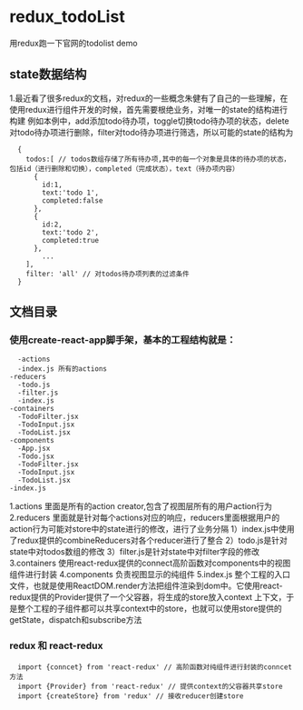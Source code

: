 # redux_todoList
用redux跑一下官网的todolist demo

## state数据结构

1.最近看了很多redux的文档，对redux的一些概念朱健有了自己的一些理解，在使用redux进行组件开发的时候，首先需要根绝业务，对唯一的state的结构进行构建
例如本例中，add添加todo待办项，toggle切换todo待办项的状态，delete对todo待办项进行删除，filter对todo待办项进行筛选，所以可能的state的结构为

```
  {
    todos:[ // todos数组存储了所有待办项,其中的每一个对象是具体的待办项的状态，包括id（进行删除和切换），completed（完成状态），text（待办项内容）
      {    
        id:1,
        text:'todo 1',
        completed:false
      },
      {
        id:2,
        text:'todo 2',
        completed:true
      },
        ...
    ],
    filter: 'all' // 对todos待办项列表的过滤条件
  }
```
## 文档目录
### 使用create-react-app脚手架，基本的工程结构就是：

```
  -actions
  -index.js 所有的actions
-reducers
  -todo.js
  -filter.js
  -index.js
-containers
  -TodoFilter.jsx
  -TodoInput.jsx
  -TodoList.jsx
-components
  -App.jsx
  -Todo.jsx
  -TodoFilter.jsx
  -TodoInput.jsx
  -TodoList.jsx
-index.js 
```

1.actions
  里面是所有的action creator,包含了视图层所有的用户action行为
2.reducers
  里面就是针对每个actions对应的响应，reducers里面根据用户的action行为可能对store中的state进行的修改，进行了业务分隔
  1）index.js中使用了redux提供的combineReducers对各个reducer进行了整合
  2）todo.js是针对state中对todos数组的修改
  3）filter.js是针对state中对filter字段的修改
3.containers
  使用react-redux提供的connect高阶函数对components中的视图组件进行封装
4.components
  负责视图显示的纯组件
5.index.js 
  整个工程的入口文件，也就是使用ReactDOM.render方法把组件渲染到dom中。它使用react-redux提供的Provider提供了一个父容器，将生成的store放入context
  上下文，于是整个工程的子组件都可以共享context中的store，也就可以使用store提供的getState，dispatch和subscribe方法
### redux 和 react-redux

```
  import {conncet} from 'react-redux' // 高阶函数对纯组件进行封装的conncet方法
  import {Provider} from 'react-redux' // 提供context的父容器共享store
  import {createStore} from 'redux' // 接收reducer创建store
```
